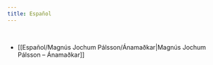 ```yaml
---
title: Español
---
```


<br />

- [[Español/Magnús Jochum Pálsson/Ánamaðkar|Magnús Jochum Pálsson – Ánamaðkar]]